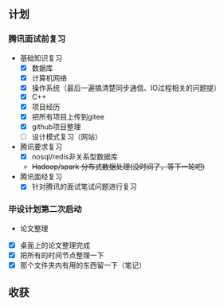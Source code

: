 ## 计划

### **腾讯面试前复习**
- 基础知识复习
  - [x] 数据库
  - [x] 计算机网络
  - [x] 操作系统（最后一遍搞清楚同步通信、IO过程相关的问题提）
  - [x] C++
  - [x] 项目经历
  - [x] 把所有项目上传到gitee
  - [x] github项目整理
  - [ ] 设计模式复习（网站）
- 腾讯要求复习
  - [x] nosql/redis非关系型数据库
  - ~~Hadoop/spark 分布式数据处理(没时间了，等下一轮吧)~~
- 腾讯面经复习
  - [x] 针对腾讯的面试笔试问题进行复习

### **毕设计划第二次启动**
- 论文整理
- [x] 桌面上的论文整理完成
- [x] 把所有的时间节点整理一下
- [x] 那个文件夹内有用的东西留一下（笔记）

## 收获
